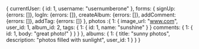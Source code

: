 {
  currentUser: {
    id: 1,
    username: "usernumberone"
  },
  forms: {
    signUp: {errors: []},
    logIn: {errors: []},
    createAlbum: {errors: []},
    addComment: {errors: []},
    addTag: {errors: []}
  },
  photos :{
    1: {
      image_url: "www.com",
      user_id: 1,
      album_id: 2,
      tags: {
        1: {
          id: 1,
          name: "sunshine"
        }
      }
      comments: {
        1: {
          id: 1,
          body: "great photo!"
        }
      }
    }
  },
  albums: {
    1: {
      title: "sunny photos",
      description: "photos filled with sunlight",
      user_id: 1
    }
  }
}
